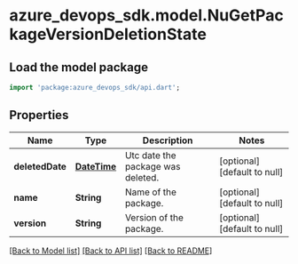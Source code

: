 # azure_devops_sdk.model.NuGetPackageVersionDeletionState

## Load the model package
```dart
import 'package:azure_devops_sdk/api.dart';
```

## Properties
Name | Type | Description | Notes
------------ | ------------- | ------------- | -------------
**deletedDate** | [**DateTime**](DateTime.md) | Utc date the package was deleted. | [optional] [default to null]
**name** | **String** | Name of the package. | [optional] [default to null]
**version** | **String** | Version of the package. | [optional] [default to null]

[[Back to Model list]](../README.md#documentation-for-models) [[Back to API list]](../README.md#documentation-for-api-endpoints) [[Back to README]](../README.md)


